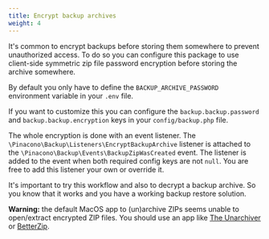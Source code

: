 ```yaml
---
title: Encrypt backup archives
weight: 4
---
```


It's common to encrypt backups before storing them somewhere to prevent unauthorized access.
To do so you can configure this package to use client-side symmetric zip file password encryption before storing the archive somewhere.

By default you only have to define the `BACKUP_ARCHIVE_PASSWORD` environment variable in your `.env` file.

If you want to customize this you can configure the `backup.backup.password` and `backup.backup.encryption` keys in your `config/backup.php` file.

The whole encryption is done with an event listener.
The `\Pinacono\Backup\Listeners\EncryptBackupArchive` listener is attached to the `\Pinacono\Backup\Events\BackupZipWasCreated` event.
The listener is added to the event when both required config keys are not `null`.
You are free to add this listener your own or override it.

It's important to try this workflow and also to decrypt a backup archive.
So you know that it works and you have a working backup restore solution.

**Warning:** the default MacOS app to (un)archive ZIPs seems unable to open/extract encrypted ZIP files.
You should use an app like [The Unarchiver](https://theunarchiver.com/) or [BetterZip](https://macitbetter.com/).
